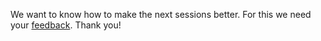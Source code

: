 We want to know how to make the next sessions better.
For this we need your [feedback](https://forms.gle/9EuzgL1n244Mvqfq8).
Thank you!
